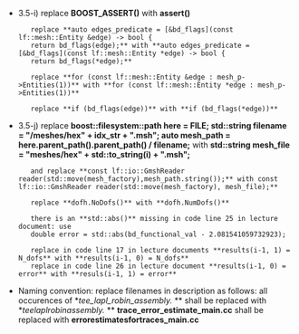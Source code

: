 - 3.5-i) replace **BOOST_ASSERT()** with **assert()**
		 
		 replace **auto edges_predicate = [&bd_flags](const lf::mesh::Entity &edge) -> bool {
    	 return bd_flags(edge);** with **auto edges_predicate = [&bd_flags](const lf::mesh::Entity *edge) -> bool {
    	 return bd_flags(*edge);**
		
		 replace **for (const lf::mesh::Entity &edge : mesh_p->Entities(1))** with **for (const lf::mesh::Entity *edge : mesh_p->Entities(1))**
		 
		 replace **if (bd_flags(edge))** with **if (bd_flags(*edge))**

- 3.5-j) replace **boost::filesystem::path here = __FILE__;
				   std::string filename = "/meshes/hex" + idx_str + ".msh";
				   auto mesh_path = here.parent_path().parent_path() / filename;**
	     with **std::string mesh_file = "meshes/hex" + std::to_string(i) + ".msh";**

		 and replace **const lf::io::GmshReader reader(std::move(mesh_factory),mesh_path.string());** with const lf::io::GmshReader reader(std::move(mesh_factory), mesh_file);**

		 replace **dofh.NoDofs()** with **dofh.NumDofs()**

		 there is an **std::abs()** missing in code line 25 in lecture document: use
		 double error = std::abs(bd_functional_val - 2.081541059732923);

		 replace in code line 17 in lecture documents **results(i-1, 1) = N_dofs** with **results(i-1, 0) = N_dofs**
		 replace in code line 26 in lecture document **results(i-1, 0) = error** with **resuls(i-1, 1) = error**

- Naming convention: replace filenames in description as follows: all occurences of 
					**tee_lapl_robin_assembly.* ** shall be replaced with **teelaplrobinassembly.* **
					**trace_error_estimate_main.cc** shall be replaced with **errorestimatesfortraces_main.cc**

							

		 
